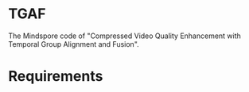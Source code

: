 # TGAF
The Mindspore code of "Compressed Video Quality Enhancement with Temporal Group Alignment and Fusion".

# Requirements
